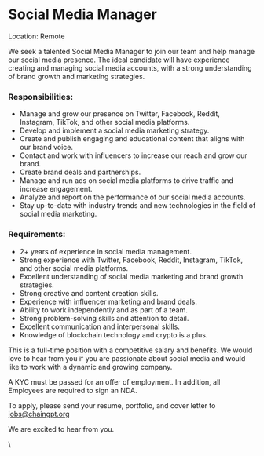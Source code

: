 # Social Media Manager

Location: Remote

We seek a talented Social Media Manager to join our team and help manage our social media presence. The ideal candidate will have experience creating and managing social media accounts, with a strong understanding of brand growth and marketing strategies.

### Responsibilities:

* Manage and grow our presence on Twitter, Facebook, Reddit, Instagram, TikTok, and other social media platforms.
* Develop and implement a social media marketing strategy.
* Create and publish engaging and educational content that aligns with our brand voice.
* Contact and work with influencers to increase our reach and grow our brand.
* Create brand deals and partnerships.
* Manage and run ads on social media platforms to drive traffic and increase engagement.
* Analyze and report on the performance of our social media accounts.
* Stay up-to-date with industry trends and new technologies in the field of social media marketing.

### Requirements:

* 2+ years of experience in social media management.
* Strong experience with Twitter, Facebook, Reddit, Instagram, TikTok, and other social media platforms.
* Excellent understanding of social media marketing and brand growth strategies.
* Strong creative and content creation skills.
* Experience with influencer marketing and brand deals.
* Ability to work independently and as part of a team.
* Strong problem-solving skills and attention to detail.
* Excellent communication and interpersonal skills.
* Knowledge of blockchain technology and crypto is a plus.

This is a full-time position with a competitive salary and benefits. We would love to hear from you if you are passionate about social media and would like to work with a dynamic and growing company.

A KYC must be passed for an offer of employment. In addition, all Employees are required to sign an NDA.

To apply, please send your resume, portfolio, and cover letter to jobs@chaingpt.org&#x20;

We are excited to hear from you.

\
